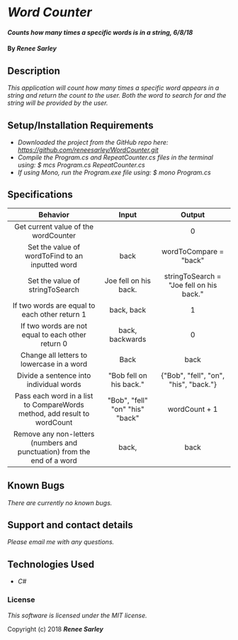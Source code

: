 # _Word Counter_

#### _Counts how many times a specific words is in a string, 6/8/18_

#### By _**Renee Sarley**_

## Description

_This application will count how many times a specific word appears in a string and return the count to the user._
_Both the word to search for and the string will be provided by the user._

## Setup/Installation Requirements

* _Downloaded the project from the GitHub repo here: https://github.com/reneesarley/WordCounter.git_
* _Compile the Program.cs and RepeatCounter.cs files in the terminal using: $ mcs Program.cs RepeatCounter.cs_
* _If using Mono, run the Program.exe file using: $ mono Program.cs_

## Specifications


|Behavior  |     Input     | Output|
|:----------:|:-------------:|:------:|
| Get current value of the wordCounter|  | 0 |
| Set the value of wordToFind to an inputted word | back  | wordToCompare = "back" |
| Set the value of stringToSearch| Joe fell on his back.  | stringToSearch = "Joe fell on his back."|
| If two words are equal to each other return 1| back, back | 1 |
| If two words are not equal to each other return 0 | back, backwards | 0 |
| Change all letters to lowercase in a word| Back | back|
| Divide a sentence into individual words | "Bob fell on his back." | {"Bob", "fell", "on", "his", "back."} |
| Pass each word in a list to CompareWords method, add result to wordCount| "Bob", "fell" "on" "his" "back"| wordCount + 1 |
| Remove any non-letters (numbers and punctuation) from the end of a word | back, | back |


## Known Bugs

_There are currently no known bugs._

## Support and contact details

_Please email me with any questions._

## Technologies Used

* _C#_

### License

*This software is licensed under the MIT license.*

Copyright (c) 2018 **_Renee Sarley_**
